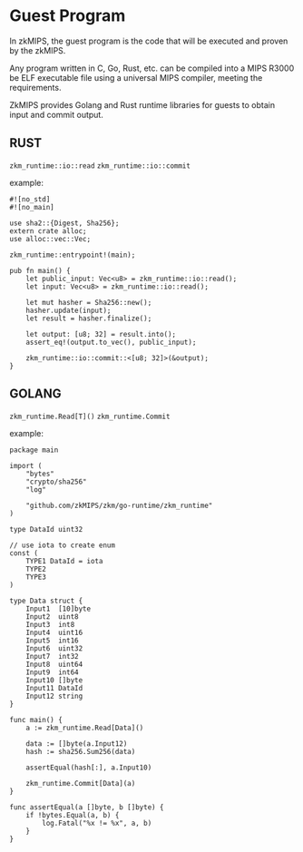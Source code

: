 # Guest Program

In zkMIPS, the guest program is the code that will be executed and proven by the zkMIPS.

Any program written in C, Go, Rust, etc. can be compiled into a MIPS R3000 be ELF executable file using a universal MIPS compiler, meeting the requirements.

ZkMIPS provides Golang and Rust runtime libraries for guests to obtain input and commit output.

## RUST

```zkm_runtime::io::read```
```zkm_runtime::io::commit```

example:
```
#![no_std]
#![no_main]

use sha2::{Digest, Sha256};
extern crate alloc;
use alloc::vec::Vec;

zkm_runtime::entrypoint!(main);

pub fn main() {
    let public_input: Vec<u8> = zkm_runtime::io::read();
    let input: Vec<u8> = zkm_runtime::io::read();

    let mut hasher = Sha256::new();
    hasher.update(input);
    let result = hasher.finalize();

    let output: [u8; 32] = result.into();
    assert_eq!(output.to_vec(), public_input);

    zkm_runtime::io::commit::<[u8; 32]>(&output);
}
```

## GOLANG

```zkm_runtime.Read[T]()```
```zkm_runtime.Commit```

example:
```
package main

import (
	"bytes"
	"crypto/sha256"
	"log"

	"github.com/zkMIPS/zkm/go-runtime/zkm_runtime"
)

type DataId uint32

// use iota to create enum
const (
	TYPE1 DataId = iota
	TYPE2
	TYPE3
)

type Data struct {
	Input1  [10]byte
	Input2  uint8
	Input3  int8
	Input4  uint16
	Input5  int16
	Input6  uint32
	Input7  int32
	Input8  uint64
	Input9  int64
	Input10 []byte
	Input11 DataId
	Input12 string
}

func main() {
	a := zkm_runtime.Read[Data]()

	data := []byte(a.Input12)
	hash := sha256.Sum256(data)

	assertEqual(hash[:], a.Input10)

	zkm_runtime.Commit[Data](a)
}

func assertEqual(a []byte, b []byte) {
	if !bytes.Equal(a, b) {
		log.Fatal("%x != %x", a, b)
	}
}

```